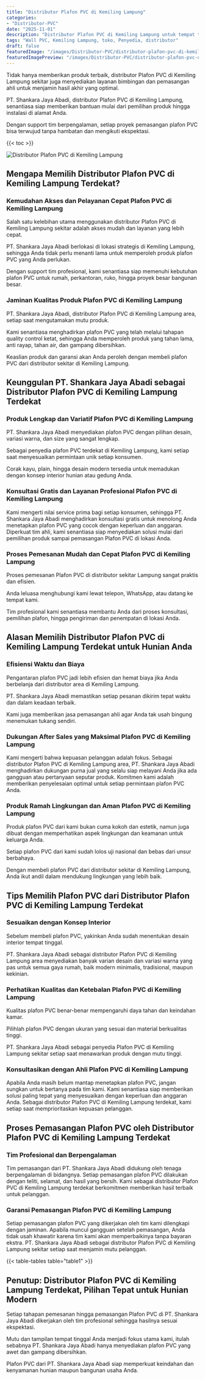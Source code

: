 ```yaml
---
title: "Distributor Plafon PVC di Kemiling Lampung"
categories:
- "Distributor-PVC"
date: "2025-11-01"
description: "Distributor Plafon PVC di Kemiling Lampung untuk tempat tinggal, office, serta gerai. Material unggulan, beragam motif, pilihan warna elegan, beserta layanan pemasangan oleh teknisi profesional dan garansi resmi!|Jasa penyediaan Plafon PVC di Kemiling Lampung untuk kebutuhan tempat tinggal, office, maupun toko, beserta panel berkualitas dan penempatan oleh teknisi berpengalaman serta garansi resmi.|Solusi Plafon PVC di Kemiling Lampung yang andal bagi tempat tinggal, office, serta gerai, dengan panel berkualitas dan pemasangan ditangani oleh tenaga ahli berpengalaman serta garansi resmi.|Penjualan Plafon PVC di Kemiling Lampung bagi rumah, office, dan gerai, beserta material berkualitas dan instalasi oleh tim berpengalaman, disertai dengan garansi resmi.}"
tags: "Wall PVC, Kemiling Lampung, toko, Penyedia, distributor"
draft: false
featuredImage: "/images/Distributor-PVC/distributor-plafon-pvc-di-kemiling-lampung.png"
featuredImagePreview: "/images/Distributor-PVC/distributor-plafon-pvc-di-kemiling-lampung.png"
---
```


Tidak hanya memberikan produk terbaik, distributor Plafon PVC di Kemiling Lampung sekitar juga menyediakan layanan bimbingan dan pemasangan ahli untuk menjamin hasil akhir yang optimal.

PT. Shankara Jaya Abadi, distributor Plafon PVC di Kemiling Lampung, senantiasa siap memberikan bantuan mulai dari pemilihan produk hingga instalasi di alamat Anda.

Dengan support tim berpengalaman, setiap proyek pemasangan plafon PVC bisa terwujud tanpa hambatan dan mengikuti ekspektasi.

{{< toc >}}

![Distributor Plafon PVC di Kemiling Lampung](/images/Distributor-PVC/Distributor-Plafon-PVC-di-Kemiling-Lampung.png)

## Mengapa Memilih Distributor Plafon PVC di Kemiling Lampung Terdekat?

### Kemudahan Akses dan Pelayanan Cepat Plafon PVC di Kemiling Lampung

Salah satu kelebihan utama menggunakan distributor Plafon PVC di Kemiling Lampung sekitar adalah akses mudah dan layanan yang lebih cepat.

PT. Shankara Jaya Abadi berlokasi di lokasi strategis di Kemiling Lampung, sehingga Anda tidak perlu menanti lama untuk memperoleh produk plafon PVC yang Anda perlukan.

Dengan support tim profesional, kami senantiasa siap memenuhi kebutuhan plafon PVC untuk rumah, perkantoran, ruko, hingga proyek besar bangunan besar.

### Jaminan Kualitas Produk Plafon PVC di Kemiling Lampung

PT. Shankara Jaya Abadi, distributor Plafon PVC di Kemiling Lampung area, setiap saat mengutamakan mutu produk.

Kami senantiasa menghadirkan plafon PVC yang telah melalui tahapan quality control ketat, sehingga Anda memperoleh produk yang tahan lama, anti rayap, tahan air, dan gampang dibersihkan.

Keaslian produk dan garansi akan Anda peroleh dengan membeli plafon PVC dari distributor sekitar di Kemiling Lampung.

## Keunggulan PT. Shankara Jaya Abadi sebagai Distributor Plafon PVC di Kemiling Lampung Terdekat

### Produk Lengkap dan Variatif Plafon PVC di Kemiling Lampung

PT. Shankara Jaya Abadi menyediakan plafon PVC dengan pilihan desain, variasi warna, dan size yang sangat lengkap.

Sebagai penyedia plafon PVC terdekat di Kemiling Lampung, kami setiap saat menyesuaikan permintaan unik setiap konsumen.

Corak kayu, plain, hingga desain modern tersedia untuk memadukan dengan konsep interior hunian atau gedung Anda.

### Konsultasi Gratis dan Layanan Profesional Plafon PVC di Kemiling Lampung

Kami mengerti nilai service prima bagi setiap konsumen, sehingga PT. Shankara Jaya Abadi menghadirkan konsultasi gratis untuk menolong Anda menetapkan plafon PVC yang cocok dengan keperluan dan anggaran. Diperkuat tim ahli, kami senantiasa siap menyediakan solusi mulai dari pemilihan produk sampai pemasangan Plafon PVC di lokasi Anda.

### Proses Pemesanan Mudah dan Cepat Plafon PVC di Kemiling Lampung

Proses pemesanan Plafon PVC di distributor sekitar Lampung sangat praktis dan efisien.

Anda leluasa menghubungi kami lewat telepon, WhatsApp, atau datang ke tempat kami.

Tim profesional kami senantiasa membantu Anda dari proses konsultasi, pemilihan plafon, hingga pengiriman dan penempatan di lokasi Anda.

## Alasan Memilih Distributor Plafon PVC di Kemiling Lampung Terdekat untuk Hunian Anda

### Efisiensi Waktu dan Biaya

Pengantaran plafon PVC jadi lebih efisien dan hemat biaya jika Anda berbelanja dari distributor area di Kemiling Lampung.

PT. Shankara Jaya Abadi memastikan setiap pesanan dikirim tepat waktu dan dalam keadaan terbaik.

Kami juga memberikan jasa pemasangan ahli agar Anda tak usah bingung menemukan tukang sendiri.

### Dukungan After Sales yang Maksimal Plafon PVC di Kemiling Lampung

Kami mengerti bahwa kepuasan pelanggan adalah fokus. Sebagai distributor Plafon PVC di Kemiling Lampung area, PT. Shankara Jaya Abadi menghadirkan dukungan purna jual yang selalu siap melayani Anda jika ada gangguan atau pertanyaan seputar produk. Komitmen kami adalah memberikan penyelesaian optimal untuk setiap permintaan plafon PVC Anda.

### Produk Ramah Lingkungan dan Aman Plafon PVC di Kemiling Lampung

Produk plafon PVC dari kami bukan cuma kokoh dan estetik, namun juga dibuat dengan memperhatikan aspek lingkungan dan keamanan untuk keluarga Anda.

Setiap plafon PVC dari kami sudah lolos uji nasional dan bebas dari unsur berbahaya.

Dengan membeli plafon PVC dari distributor sekitar di Kemiling Lampung, Anda ikut andil dalam mendukung lingkungan yang lebih baik.

## Tips Memilih Plafon PVC dari Distributor Plafon PVC di Kemiling Lampung Terdekat

### Sesuaikan dengan Konsep Interior

Sebelum membeli plafon PVC, yakinkan Anda sudah menentukan desain interior tempat tinggal.

PT. Shankara Jaya Abadi sebagai distributor Plafon PVC di Kemiling Lampung area menyediakan banyak varian desain dan variasi warna yang pas untuk semua gaya rumah, baik modern minimalis, tradisional, maupun kekinian.

### Perhatikan Kualitas dan Ketebalan Plafon PVC di Kemiling Lampung

Kualitas plafon PVC benar-benar mempengaruhi daya tahan dan keindahan kamar.

Pilihlah plafon PVC dengan ukuran yang sesuai dan material berkualitas tinggi.

PT. Shankara Jaya Abadi sebagai penyedia Plafon PVC di Kemiling Lampung sekitar setiap saat menawarkan produk dengan mutu tinggi.

### Konsultasikan dengan Ahli Plafon PVC di Kemiling Lampung

Apabila Anda masih belum mantap menetapkan plafon PVC, jangan sungkan untuk bertanya pada tim kami. Kami senantiasa siap memberikan solusi paling tepat yang menyesuaikan dengan keperluan dan anggaran Anda. Sebagai distributor Plafon PVC di Kemiling Lampung terdekat, kami setiap saat memprioritaskan kepuasan pelanggan.

## Proses Pemasangan Plafon PVC oleh Distributor Plafon PVC di Kemiling Lampung Terdekat

### Tim Profesional dan Berpengalaman

Tim pemasangan dari PT. Shankara Jaya Abadi didukung oleh tenaga berpengalaman di bidangnya. Setiap pemasangan plafon PVC dilakukan dengan teliti, selamat, dan hasil yang bersih. Kami sebagai distributor Plafon PVC di Kemiling Lampung terdekat berkomitmen memberikan hasil terbaik untuk pelanggan.

### Garansi Pemasangan Plafon PVC di Kemiling Lampung

Setiap pemasangan plafon PVC yang dikerjakan oleh tim kami dilengkapi dengan jaminan. Apabila muncul gangguan setelah pemasangan, Anda tidak usah khawatir karena tim kami akan memperbaikinya tanpa bayaran ekstra. PT. Shankara Jaya Abadi sebagai distributor Plafon PVC di Kemiling Lampung sekitar setiap saat menjamin mutu pelanggan.

{{< table-tables table="table1" >}}

## Penutup: Distributor Plafon PVC di Kemiling Lampung Terdekat, Pilihan Tepat untuk Hunian Modern

Setiap tahapan pemesanan hingga pemasangan Plafon PVC di PT. Shankara Jaya Abadi dikerjakan oleh tim profesional sehingga hasilnya sesuai ekspektasi.

Mutu dan tampilan tempat tinggal Anda menjadi fokus utama kami, itulah sebabnya PT. Shankara Jaya Abadi hanya menyediakan plafon PVC yang awet dan gampang dibersihkan.

Plafon PVC dari PT. Shankara Jaya Abadi siap memperkuat keindahan dan kenyamanan hunian maupun bangunan usaha Anda.
